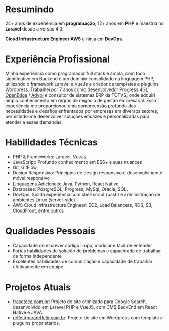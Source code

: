 # Resumindo

24+ anos de experiência em **programação**, 12+ anos em **PHP** e maestria no **Laravel** desde a versão 4.0.

**Cloud Infrastructure Engineer AWS** e ninja em **DevOps**.

# Experiência Profissional

Minha experiência como programador full stack é ampla, com foco significativo em Backend e um domínio consolidado na linguagem PHP, utilizando o framework Laravel e VueJs e criador de templates e pluguins Wordpress.
Trabalhei por 7 anos como desenvolvedor [Progress 4GL OpenEdge](https://www.progress.com/openedge) / [Advpl](https://www.totvs.com/blog/developers/advpl/) e consultor de sistemas ERP da TOTVS, onde adquiri amplo conhecimento em regras de negócio de gestão empresarial. Essa experiência me proporcionou uma compreensão profunda das necessidades e desafios enfrentados por empresas em diversos setores, permitindo-me desenvolver soluções eficazes e personalizadas para atender a essas demandas.

# Habilidades Técnicas

- PHP & Frameworks: Laravel, VueJs
- JavaScript: Profundo conhecimento em ES6+ e suas nuances
- Git, GitFlow
- Design Responsivo: Princípios de design responsivo e desenvolvimento móvel responsivo
- Linguagens Adicionais: Java, Python, React Native
- Databases: PostgreSQL, Progress, MySql, Oracle, SQL.
- DevOps: Sólida experiência com shell script (bash) e administração de ambientes Linux (server-side)
- AWS Cloud Infrastructure Engineer: EC2, Load Balancers, RDS, S3, CloudFront, entre outros

# Qualidades Pessoais

- Capacidade de escrever código limpo, modular e fácil de entender
- Fortes habilidades de solução de problemas e capacidade de trabalhar de forma independente
- Excelentes habilidades de comunicação e capacidade de trabalhar efetivamente em equipe

# Projetos Atuais

- [fraseteca.com.br](http://fraseteca.com.br/): Projeto de site otimizado para Google Search, desenvolvido em Laravel PHP e VueJS, com CMS BackEnd em React Native e JAVA.
- [refletirpararefletir.com.br](https://www.refletirpararefletir.com.br/): Projeto de site em Wordpress com template e pluguins proprietários.

